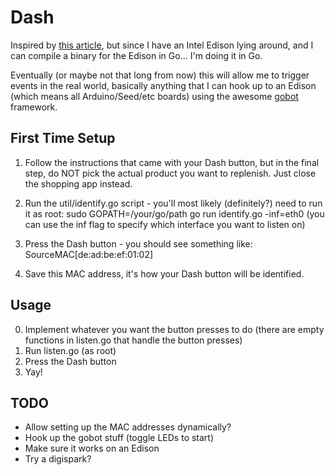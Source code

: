 Dash
===
Inspired by <a href="https://medium.com/@edwardbenson/how-i-hacked-amazon-s-5-wifi-button-to-track-baby-data-794214b0bdd8" target="_blank">this article</a>, but since I have an Intel Edison lying around, and I can compile a binary for the Edison in Go... I'm doing it in Go.

Eventually (or maybe not that long from now) this will allow me to trigger events in the real world, basically anything that I can hook up to an Edison (which means all Arduino/Seed/etc boards) using the awesome <a href="http://gobot.io/" target="_blank">gobot</a> framework.

First Time Setup
---
1. Follow the instructions that came with your Dash button, but in the final step, do NOT pick the actual product you want to replenish.  Just close the shopping app instead.

2. Run the util/identify.go script - you'll most likely (definitely?) need to run it as root: sudo GOPATH=/your/go/path go run identify.go -inf=eth0 (you can use the inf flag to specify which interface you want to listen on)

3. Press the Dash button - you should see something like:
  SourceMAC[de:ad:be:ef:01:02]

4. Save this MAC address, it's how your Dash button will be identified.

Usage
---
0. Implement whatever you want the button presses to do (there are empty functions in listen.go that handle the button presses)
1. Run listen.go (as root)
2. Press the Dash button
3. Yay!

TODO
-----
*  Allow setting up the MAC addresses dynamically?
*  Hook up the gobot stuff (toggle LEDs to start)
*  Make sure it works on an Edison
*  Try a digispark?


